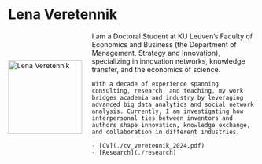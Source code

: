# Lena Veretennik

<div style="display: flex; align-items: center;">
  <img src="./cv_photo.jpg" alt="Lena Veretennik" style="width: 150px; margin-right: 20px;">
  <div>
    I am a Doctoral Student at KU Leuven’s Faculty of Economics and Business (the Department of Management, Strategy and Innovation), specializing in innovation networks, knowledge transfer, and the economics of science. 

    With a decade of experience spanning consulting, research, and teaching, my work bridges academia and industry by leveraging advanced big data analytics and social network analysis. Currently, I am investigating how interpersonal ties between inventors and authors shape innovation, knowledge exchange, and collaboration in different industries. 

    - [CV](./cv_veretennik_2024.pdf)
    - [Research](./research)
  </div>
</div>

